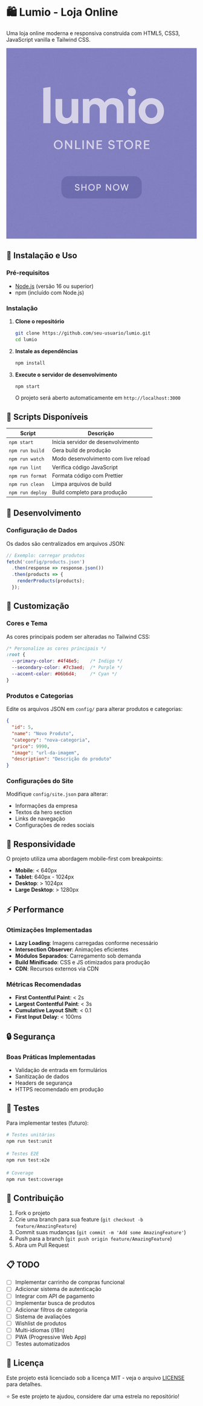 # 🛍️ Lumio - Loja Online

Uma loja online moderna e responsiva construída com HTML5, CSS3, JavaScript vanilla e Tailwind CSS.

![Lumio](assets/images/lumio.png)



## 🚀 Instalação e Uso

### Pré-requisitos

- [Node.js](https://nodejs.org/) (versão 16 ou superior)
- npm (incluído com Node.js)

### Instalação

1. **Clone o repositório**
   ```bash
   git clone https://github.com/seu-usuario/lumio.git
   cd lumio
   ```

2. **Instale as dependências**
   ```bash
   npm install
   ```

3. **Execute o servidor de desenvolvimento**
   ```bash
   npm start
   ```

   O projeto será aberto automaticamente em `http://localhost:3000`

## 📝 Scripts Disponíveis

| Script | Descrição |
|--------|-----------|
| `npm start` | Inicia servidor de desenvolvimento |
| `npm run build` | Gera build de produção |
| `npm run watch` | Modo desenvolvimento com live reload |
| `npm run lint` | Verifica código JavaScript |
| `npm run format` | Formata código com Prettier |
| `npm run clean` | Limpa arquivos de build |
| `npm run deploy` | Build completo para produção |

## 🔧 Desenvolvimento


### Configuração de Dados

Os dados são centralizados em arquivos JSON:

```javascript
// Exemplo: carregar produtos
fetch('config/products.json')
  .then(response => response.json())
  .then(products => {
    renderProducts(products);
  });
```

## 🎨 Customização

### Cores e Tema

As cores principais podem ser alteradas no Tailwind CSS:

```css
/* Personalize as cores principais */
:root {
  --primary-color: #4f46e5;    /* Indigo */
  --secondary-color: #7c3aed;  /* Purple */
  --accent-color: #06b6d4;     /* Cyan */
}
```

### Produtos e Categorias

Edite os arquivos JSON em `config/` para alterar produtos e categorias:

```json
{
  "id": 5,
  "name": "Novo Produto",
  "category": "nova-categoria",
  "price": 9990,
  "image": "url-da-imagem",
  "description": "Descrição do produto"
}
```

### Configurações do Site

Modifique `config/site.json` para alterar:
- Informações da empresa
- Textos da hero section
- Links de navegação
- Configurações de redes sociais

## 📱 Responsividade

O projeto utiliza uma abordagem mobile-first com breakpoints:

- **Mobile**: < 640px
- **Tablet**: 640px - 1024px  
- **Desktop**: > 1024px
- **Large Desktop**: > 1280px

## ⚡ Performance

### Otimizações Implementadas

- **Lazy Loading**: Imagens carregadas conforme necessário
- **Intersection Observer**: Animações eficientes
- **Módulos Separados**: Carregamento sob demanda
- **Build Minificado**: CSS e JS otimizados para produção
- **CDN**: Recursos externos via CDN

### Métricas Recomendadas

- **First Contentful Paint**: < 2s
- **Largest Contentful Paint**: < 3s
- **Cumulative Layout Shift**: < 0.1
- **First Input Delay**: < 100ms

## 🔒 Segurança

### Boas Práticas Implementadas

- Validação de entrada em formulários
- Sanitização de dados
- Headers de segurança
- HTTPS recomendado em produção


## 🧪 Testes

Para implementar testes (futuro):

```bash
# Testes unitários
npm run test:unit

# Testes E2E
npm run test:e2e

# Coverage
npm run test:coverage
```

## 🤝 Contribuição

1. Fork o projeto
2. Crie uma branch para sua feature (`git checkout -b feature/AmazingFeature`)
3. Commit suas mudanças (`git commit -m 'Add some AmazingFeature'`)
4. Push para a branch (`git push origin feature/AmazingFeature`)
5. Abra um Pull Request

## 📋 TODO

- [ ] Implementar carrinho de compras funcional
- [ ] Adicionar sistema de autenticação
- [ ] Integrar com API de pagamento
- [ ] Implementar busca de produtos
- [ ] Adicionar filtros de categoria
- [ ] Sistema de avaliações
- [ ] Wishlist de produtos
- [ ] Multi-idiomas (i18n)
- [ ] PWA (Progressive Web App)
- [ ] Testes automatizados

## 📄 Licença

Este projeto está licenciado sob a licença MIT - veja o arquivo [LICENSE](LICENSE) para detalhes.


⭐ Se este projeto te ajudou, considere dar uma estrela no repositório!
